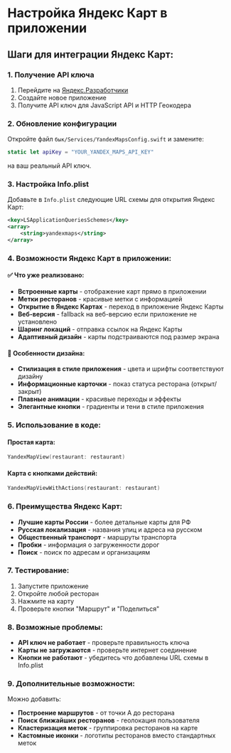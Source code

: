# Настройка Яндекс Карт в приложении

## Шаги для интеграции Яндекс Карт:

### 1. Получение API ключа
1. Перейдите на [Яндекс.Разработчики](https://developer.tech.yandex.ru/)
2. Создайте новое приложение
3. Получите API ключ для JavaScript API и HTTP Геокодера

### 2. Обновление конфигурации
Откройте файл `бык/Services/YandexMapsConfig.swift` и замените:
```swift
static let apiKey = "YOUR_YANDEX_MAPS_API_KEY"
```
на ваш реальный API ключ.

### 3. Настройка Info.plist
Добавьте в `Info.plist` следующие URL схемы для открытия Яндекс Карт:
```xml
<key>LSApplicationQueriesSchemes</key>
<array>
    <string>yandexmaps</string>
</array>
```

### 4. Возможности Яндекс Карт в приложении:

#### ✅ Что уже реализовано:
- **Встроенные карты** - отображение карт прямо в приложении
- **Метки ресторанов** - красивые метки с информацией
- **Открытие в Яндекс Картах** - переход в приложение Яндекс Карты
- **Веб-версия** - fallback на веб-версию если приложение не установлено
- **Шаринг локаций** - отправка ссылок на Яндекс Карты
- **Адаптивный дизайн** - карты подстраиваются под размер экрана

#### 🎨 Особенности дизайна:
- **Стилизация в стиле приложения** - цвета и шрифты соответствуют дизайну
- **Информационные карточки** - показ статуса ресторана (открыт/закрыт)
- **Плавные анимации** - красивые переходы и эффекты
- **Элегантные кнопки** - градиенты и тени в стиле приложения

### 5. Использование в коде:

#### Простая карта:
```swift
YandexMapView(restaurant: restaurant)
```

#### Карта с кнопками действий:
```swift
YandexMapViewWithActions(restaurant: restaurant)
```

### 6. Преимущества Яндекс Карт:
- **Лучшие карты России** - более детальные карты для РФ
- **Русская локализация** - названия улиц и адреса на русском
- **Общественный транспорт** - маршруты транспорта
- **Пробки** - информация о загруженности дорог
- **Поиск** - поиск по адресам и организациям

### 7. Тестирование:
1. Запустите приложение
2. Откройте любой ресторан
3. Нажмите на карту
4. Проверьте кнопки "Маршрут" и "Поделиться"

### 8. Возможные проблемы:
- **API ключ не работает** - проверьте правильность ключа
- **Карты не загружаются** - проверьте интернет соединение
- **Кнопки не работают** - убедитесь что добавлены URL схемы в Info.plist

### 9. Дополнительные возможности:
Можно добавить:
- **Построение маршрутов** - от точки А до ресторана
- **Поиск ближайших ресторанов** - геолокация пользователя
- **Кластеризация меток** - группировка ресторанов на карте
- **Кастомные иконки** - логотипы ресторанов вместо стандартных меток 
